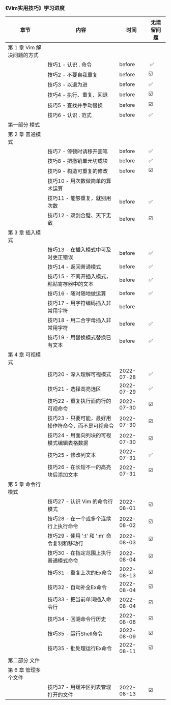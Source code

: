 ### 《Vim实用技巧》学习进度

| 章节                       | 内容                                                | 时间             | 无遗留问题 |
| -------------------------- | --------------------------------------------------- |----------------|-------|
| 第 1 章 Vim 解决问题的方式 |                                                     |                |       |
|                            | 技巧1 - 认识 . 命令                                 | before         | ️ ✅   |
|                            | 技巧2 - 不要自我重复                                | before         | ☑️    |
|                            | 技巧3 - 以退为进                                    | before         | ✅     |
|                            | 技巧4 - 执行、重复、回退                            | before         | ☑️    |
|                            | 技巧5 - 查找并手动替换                              | before         | ☑️    |
|                            | 技巧6 - 认识 . 范式                                 | before         | ✅     |
| 第一部分 模式              |                                                     |                |       |
| 第 2 章 普通模式           |                                                     |                |       |
|                            | 技巧7 - 停顿时请移开画笔                            | before         | ✅     |
|                            | 技巧8 - 把撤销单元切成块                            | before         | ✅     |
|                            | 技巧9 - 构造可重复的修改                            | before         | ☑️    |
|                            | 技巧10 - 用次数做简单的算术运算                     |                |       |
|                            | 技巧11 - 能够重复，就别用次数                       | before         | ✅️    |
|                            | 技巧12 - 双剑合璧、天下无敌                         | before         | ☑️    |
| 第 3 章 插入模式           |                                                     |                |       |
|                            | 技巧13 - 在插入模式中可及时更正错误                 | before         | ✅     |
|                            | 技巧14 - 返回普通模式                               | before         | ✅     |
|                            | 技巧15 - 不离开插入模式，粘贴寄存器中的文本         | before         | ✅     |
|                            | 技巧16 - 随时随地做运算                             | before         | ✅     |
|                            | 技巧17 - 用字符编码插入非常用字符                   | before         |       |
|                            | 技巧18 - 用二合字母插入非常用字符                   | before         | ✅     |
|                            | 技巧19 - 用替换模式替换已有文本                     | before         | ✅     |
| 第 4 章 可视模式           |                                                     |                |       |
|                            | 技巧20 - 深入理解可视模式                           | 2022-07-28     | ✅     |
|                            | 技巧21 - 选择高亮选区                               | 2022-07-29     | ✅     |
|                            | 技巧22 - 重复执行面向行的可视命令                   | 2022-07-30     | ☑️    |
|                            | 技巧23 - 只要可能，最好用操作符命令，而不是可视命令 | 2022-07-30     | ☑️    |
|                            | 技巧24 - 用面向列块的可视模式编辑表格数据           | 2022-07-30     | ☑️    |
|                            | 技巧25 - 修改列文本                                 | 2022-07-31     | ✅️    |
|                            | 技巧26 - 在长短不一的高亮块后添加文本               | 2022-07-31     | ☑️    |
| 第 5 章 命令行模式         |                                                     |                | ️     |
|                            | 技巧27 - 认识 Vim 的命令行模式                      | 2022-08-01     | ☑️    |
|                            | 技巧28 - 在一个或多个连续行上执行命令               | 2022-08-02     | ☑️    |
|                            | 技巧29 - 使用 ':t' 和 ':m' 命令复制和移动行         | 2022-08-03     | ☑️    |
|                            | 技巧30 - 在指定范围上执行普通模式命令               | 2022-08-04     | ☑️    |
|                            | 技巧31 - 重复上次的Ex命令                           | 2022-08-13 |  ☑️   |
|                            | 技巧32 - 自动补全Ex命令                             | 2022-08-04     | ☑️    |
|                            | 技巧33 - 把当前单词插入命令行                       | 2022-08-04     | ☑️    |
|                            | 技巧34 - 回溯命令行历史                             | 2022-08-08     | ☑️    |
|                            | 技巧35 - 运行Shell命令                              | 2022-08-09     | ☑️    |
|                            | 技巧35 - 批处理运行Ex命令                           | 2022-08-11     | ☑️    |
| 第二部分 文件              |                                                     |                |       |
| 第 6 章 管理多个文件       |                                                     |                |       |
|                            | 技巧37 - 用缓冲区列表管理打开的文件                 | 2022-08-13     | ☑️    |


